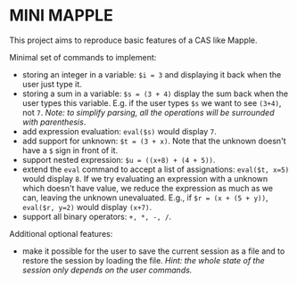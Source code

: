 # MINI MAPPLE

This project aims to reproduce basic features of a CAS like Mapple.


Minimal set of commands to implement:
* storing an integer in a variable: `$i = 3` and displaying it back when the user just type it.
* storing a sum in a variable: `$s = (3 + 4)` display the sum back when the user types this variable. E.g.
  if the user types `$s` we want to see `(3+4)`, not `7`.
  *Note: to simplify parsing, all the operations will be surrounded with parenthesis*.
* add expression evaluation: `eval($s)` would display `7`.
* add support for unknown: `$t = (3 + x)`. Note that the unknown doesn't have a `$` sign in front of it.
* support nested expression: `$u = ((x+8) + (4 + 5))`.
* extend the `eval` command to accept a list of assignations: `eval($t, x=5)` would display `8`. 
  If we try evaluating an expression with a unknown which doesn't have value, we reduce the expression as much
  as we can, leaving the unknown unevaluated. E.g., if `$r = (x + (5 + y))`, `eval($r, y=2)` would display `(x+7)`.
* support all binary operators: `+, *, -, /`.




Additional optional features:
* make it possible for the user to save the current session as a file and to restore the session by loading the file.
  *Hint: the whole state of the session only depends on the user commands.*

